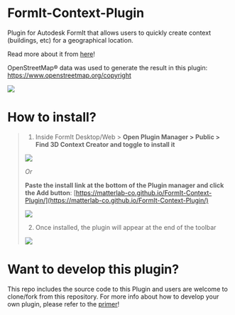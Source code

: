 # FormIt-Context-Plugin
Plugin for Autodesk FormIt that allows users to quickly create context (buildings, etc) for a geographical location.

Read more about it from [here](link)!

OpenStreetMap® data was used to generate the result in this plugin: https://www.openstreetmap.org/copyright

![](https://github.com/matterlab-co/FormIt-Context-Plugin/blob/main/readme_cover.png)

# How to install?
>
> 1. Inside FormIt Desktop/Web > **Open Plugin Manager > Public > Find 3D Context Creator and toggle to install it**
>
> ![](https://github.com/matterlab-co/FormIt-Context-Plugin/blob/main/readme_image1a.png)
>
> *Or*
>
> **Paste the install link at the bottom of the Plugin manager and click the Add button**: [https://matterlab-co.github.io/FormIt-Context-Plugin/](https://matterlab-co.github.io/FormIt-Context-Plugin/)
>
> ![](https://github.com/matterlab-co/FormIt-Context-Plugin/blob/main/readme_image1b.png)
>
> 2. Once installed, the plugin will appear at the end of the toolbar
>
> ![](https://github.com/matterlab-co/FormIt-Context-Plugin/blob/main/readme_image2.png)

# Want to develop this plugin?

This repo includes the source code to this Plugin and users are welcome to clone/fork from this repository. For more info about how to develop your own plugin, please refer to the [primer](link)!
